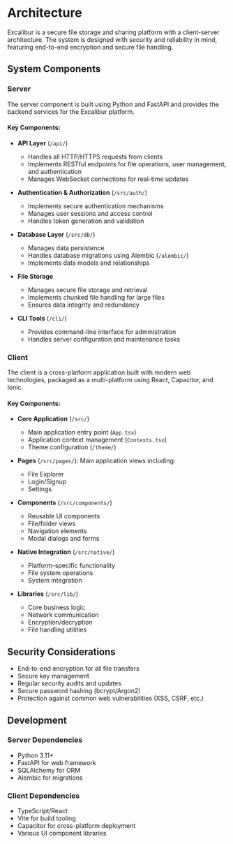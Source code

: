 # Architecture

Excalibur is a secure file storage and sharing platform with a client-server architecture. The system is designed with security and reliability in mind, featuring end-to-end encryption and secure file handling.

## System Components

### Server

The server component is built using Python and FastAPI and provides the backend services for the Excalibur platform.

#### Key Components:

- **API Layer** (`/api/`)
    - Handles all HTTP/HTTPS requests from clients
    - Implements RESTful endpoints for file operations, user management, and authentication
    - Manages WebSocket connections for real-time updates

- **Authentication & Authorization** (`/src/auth/`)
    - Implements secure authentication mechanisms
    - Manages user sessions and access control
    - Handles token generation and validation

- **Database Layer** (`/src/db/`)
    - Manages data persistence
    - Handles database migrations using Alembic (`/alembic/`)
    - Implements data models and relationships

- **File Storage**
    - Manages secure file storage and retrieval
    - Implements chunked file handling for large files
    - Ensures data integrity and redundancy

- **CLI Tools** (`/cli/`)
    - Provides command-line interface for administration
    - Handles server configuration and maintenance tasks

### Client

The client is a cross-platform application built with modern web technologies, packaged as a multi-platform using React, Capacitor, and Ionic.

#### Key Components:

- **Core Application** (`/src/`)
    - Main application entry point (`App.tsx`)
    - Application context management (`Contexts.tsx`)
    - Theme configuration (`/theme/`)

- **Pages** (`/src/pages/`): Main application views including:
    - File Explorer
    - Login/Signup
    - Settings

- **Components** (`/src/components/`)
    - Reusable UI components
    - File/folder views
    - Navigation elements
    - Modal dialogs and forms

- **Native Integration** (`/src/native/`)
    - Platform-specific functionality
    - File system operations
    - System integration

- **Libraries** (`/src/lib/`)
    - Core business logic
    - Network communication
    - Encryption/decryption
    - File handling utilities

## Security Considerations

- End-to-end encryption for all file transfers
- Secure key management
- Regular security audits and updates
- Secure password hashing (bcrypt/Argon2)
- Protection against common web vulnerabilities (XSS, CSRF, etc.)

## Development

### Server Dependencies

- Python 3.11+
- FastAPI for web framework
- SQLAlchemy for ORM
- Alembic for migrations

### Client Dependencies

- TypeScript/React
- Vite for build tooling
- Capacitor for cross-platform deployment
- Various UI component libraries
